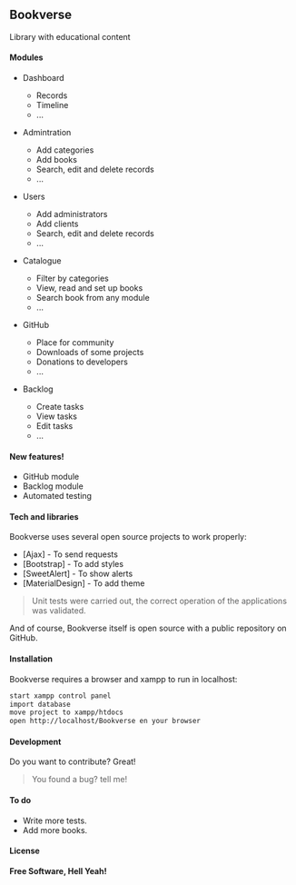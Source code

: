 ## Bookverse

Library with educational content

#### Modules

  + Dashboard
    * Records
    * Timeline
    * ...
  + Admintration
    * Add categories
    * Add books
    * Search, edit and delete records
    * ...
  + Users
    * Add administrators
    * Add clients
    * Search, edit and delete records
    * ...
  + Catalogue
    * Filter by categories
    * View, read and set up books
    * Search book from any module
    * ...
  + GitHub
    * Place for community
    * Downloads of some projects
    * Donations to developers
    * ...

  + Backlog
    * Create tasks
    * View tasks
    * Edit tasks
    * ...

#### New features!

  - GitHub module
  - Backlog module
  - Automated testing

#### Tech and libraries

Bookverse uses several open source projects to work properly:

* [Ajax] - To send requests
* [Bootstrap] - To add styles
* [SweetAlert] - To show alerts
* [MaterialDesign] - To add theme

>Unit tests were carried out, the correct operation of the applications was validated.

And of course, Bookverse itself is open source with a public repository on GitHub.

#### Installation

Bookverse requires a browser and xampp to run in localhost:

```sh
start xampp control panel
import database
move project to xampp/htdocs
open http://localhost/Bookverse en your browser
```

#### Development

Do you want to contribute? Great!
>You found a bug? tell me!

#### To do

 - Write more tests.
 - Add more books.

#### License

**Free Software, Hell Yeah!**